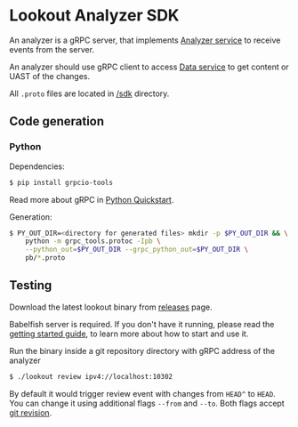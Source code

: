 # Lookout Analyzer SDK

An analyzer is a gRPC server, that implements [Analyzer service](https://github.com/src-d/lookout/tree/master/sdk/service_analyzer.proto) to receive events from the server.

An analyzer should use gRPC client to access [Data service](https://github.com/src-d/lookout/tree/master/sdk/service_data.proto) to get content or UAST of the changes.

All `.proto` files are located in [/sdk](https://github.com/src-d/lookout/tree/master/sdk) directory.


## Code generation

### Python

Dependencies:

```bash
$ pip install grpcio-tools
```

Read more about gRPC in [Python Quickstart](https://grpc.io/docs/quickstart/python.html).

Generation:

```bash
$ PY_OUT_DIR=<directory for generated files> mkdir -p $PY_OUT_DIR && \
    python -m grpc_tools.protoc -Ipb \
    --python_out=$PY_OUT_DIR --grpc_python_out=$PY_OUT_DIR \
    pb/*.proto
```

## Testing

Download the latest lookout binary from [releases](https://github.com/src-d/lookout/releases) page.

Babelfish server is required. If you don't have it running, please read the [getting started guide](https://doc.bblf.sh/using-babelfish/getting-started.html), to learn more about how to start and use it.

Run the binary inside a git repository directory with gRPC address of the analyzer

```bash
$ ./lookout review ipv4://localhost:10302
```

By default it would trigger review event with changes from `HEAD^` to `HEAD`.
You can change it using additional flags `--from` and `--to`. Both flags accept [git revision](https://git-scm.com/docs/gitrevisions#_specifying_revisions).
